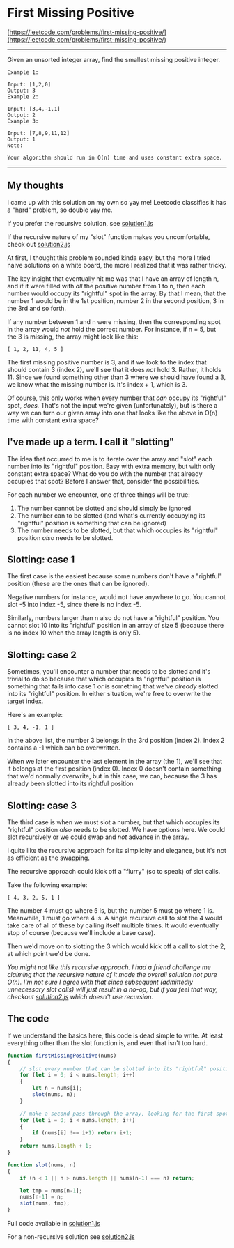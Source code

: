 # First Missing Positive

[https://leetcode.com/problems/first-missing-positive/](https://leetcode.com/problems/first-missing-positive/)

---
Given an unsorted integer array, find the smallest missing positive integer.

```
Example 1:

Input: [1,2,0]
Output: 3
Example 2:

Input: [3,4,-1,1]
Output: 2
Example 3:

Input: [7,8,9,11,12]
Output: 1
Note:

Your algorithm should run in O(n) time and uses constant extra space.
```
---

## My thoughts
I came up with this solution on my own so yay me!  Leetcode classifies it has a "hard" problem, so double yay me.

If you prefer the recursive solution, see [solution1.js](solultion1.js)

If the recursive nature of my "slot" function makes you uncomfortable, check out [solution2.js](solution2.js)

At first, I thought this problem sounded kinda easy, but the more I tried naive solutions on a white board, the more I realized that it was rather tricky.

The key insight that eventually hit me was that I have an array of length n, and if it were filled with *all* the positive number from 1 to n, then each number would occupy its "rightful" spot in the array.  By that I mean, that the number 1 would be in the 1st position, number 2 in the second position, 3 in the 3rd and so forth.

If any number between 1 and n were missing, then the corresponding spot in the array would *not* hold the correct number.  For instance, if n = 5, but the 3 is missing, the array might look like this:

```
[ 1, 2, 11, 4, 5 ]
```

The first missing positive number is 3, and if we look to the index that should contain 3 (index 2), we'll see that it does *not* hold 3.  Rather, it holds 11. Since we found something other than 3 where we should have found a 3, we know what the missing number is. It's index + 1, which is 3.

Of course, this only works when every number that *can* occupy its "rightful" spot, *does.* That's not the input we're given (unfortunately), but is there a way we can turn our given array into one that looks like the above in O(n) time with constant extra space?

## I've made up a term. I call it "slotting"

The idea that occurred to me is to iterate over the array and "slot" each number into its "rightful" position. Easy with extra memory, but with only constant extra space?  What do you do with the number that already occupies that spot?  Before I answer that, consider the possibilities.

For each number we encounter, one of three things will be true:

1. The number cannot be slotted and should simply be ignored
2. The number can to be slotted (and what's currently occupying its "rightful" position is something that can be ignored)
3. The number needs to be slotted, but that which occupies its "rightful" position *also* needs to be slotted.

## Slotting: case 1
The first case is the easiest because some numbers don't have a "rightful" position (these are the ones that can be ignored).

Negative numbers for instance, would not have anywhere to go. You cannot slot -5 into index -5, since there is no index -5.

Similarly, numbers larger than n also do not have a "rightful" position. You cannot slot 10 into its "rightful" position in an array of size 5 (because there is no index 10 when the array length is only 5).

## Slotting: case 2

Sometimes, you'll encounter a number that needs to be slotted and it's trivial to do so because that which occupies its "rightful" position is something that falls into case 1 *or* is something that we've *already* slotted into its "rightful" position.  In either situation, we're free to overwrite the target index.

Here's an example:

```
[ 3, 4, -1, 1 ]
```

In the above list, the number 3 belongs in the 3rd position (index 2).  Index 2 contains a -1 which can be overwritten.

When we later encounter the last element in the array (the 1), we'll see that it belongs at the first position (index 0). Index 0 doesn't contain something that we'd normally overwrite, but in this case, we can, because the 3 has already been slotted into its rightful position

## Slotting: case 3

The third case is when we must slot a number, but that which occupies its "rightful" position *also* needs to be slotted. We have options here. We could slot recursively or we could swap and *not* advance in the array.

I quite like the recursive approach for its simplicity and elegance, but it's not as efficient as the swapping.

The recursive approach could kick off a "flurry" (so to speak) of slot calls.

Take the following example:

```
[ 4, 3, 2, 5, 1 ]
```

The number 4 must go where 5 is, but the number 5 must go where 1 is. Meanwhile, 1 must go where 4 is. A single recursive call to slot the 4 would take care of all of these by calling itself multiple times. It would eventually stop of course (because we'll include a base case).

Then we'd move on to slotting the 3 which would kick off a call to slot the 2, at which point we'd be done.

*You might not like this recursive approach. I had a friend challenge me claiming that the recursive nature of it made the overall solution not pure O(n). I'm not sure I agree with that since subsequent (admittedly unnecessary slot calls) will just result in a no-op, but if you feel that way, checkout [solution2.js](solution2.js) which doesn't use recursion.*

## The code

If we understand the basics here, this code is dead simple to write. At least everything other than the slot function is, and even that isn't too hard.

```javascript
function firstMissingPositive(nums)
{
	// slot every number that can be slotted into its "rightful" position
	for (let i = 0; i < nums.length; i++)
	{
		let n = nums[i];
		slot(nums, n);
	}

	// make a second pass through the array, looking for the first spot that doesn't hold the correct number
	for (let i = 0; i < nums.length; i++)
	{
		if (nums[i] !== i+1) return i+1;
	}
	return nums.length + 1;
}

function slot(nums, n)
{
	if (n < 1 || n > nums.length || nums[n-1] === n) return;

	let tmp = nums[n-1];
	nums[n-1] = n;
	slot(nums, tmp);
}
```

Full code available in [solution1.js](solution1.js)

For a non-recursive solution see [solution2.js](solution2.js)
